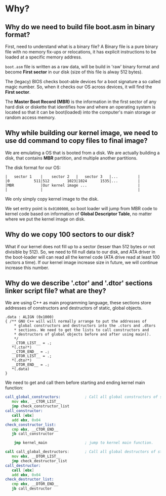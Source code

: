 # Why?

## Why do we need to build file boot.asm in binary format?

First, need to understand what is a binary file? A Binary file is a pure binary file with no memory fix-ups or relocations, it has explicit instructions to be loaded at a specific memory address.

`boot.asm` file is written as a raw data, will be build in 'raw' binary format and become **First sector** in our disk (size of this file is alway 512 bytes).

The (legacy) BIOS checks boot-able devices for a boot signature a so called magic number. So, when it checks our OS across devices, it will find the **First sector**.

The **Master Boot Record (MBR)** is the information in the first sector of any hard disk or diskette that identifies how and where an operating system is located so that it can be boot(loaded) into the computer's main storage or random access memory.

## Why while building our kernel image, we need to use dd command to copy files to final image?

We are emulating a OS that is booted from a disk. We are actually building a disk, that contains **MBR** partition, and multiple another partitions.

The disk format for our OS:

```text
|   sector 1    |    sector 2   |   sector 3   |...         |
|0           511|512        1023|1024      1535|...         |
|MBR            |Our kernel image ...                       |
|               |                                           |    
```

We only simply copy kernel image to the disk.

We set entry point is `0x0100000`, so boot loader will jump from MBR code to kernel code based on information of **Global Descriptor Table**, no matter where we put the kernel image on disk.

## Why do we copy 100 sectors to our disk?

What if our kernel does not fill up to a sector (lesser than 512 bytes or not divisible by 512). So, we need to fill null data to our disk, and ATA driver in the boot-loader will can read all the kernel code (ATA drive read at least 100 sectors a time). If our kernel image increase size in future, we will continue increase this number.

## Why do we describe '.ctor' and '.dtor' sections linker script file? what are they?

We are using C++ as main programming language, these sections store addresses of constructors and destructors of static, global objects.

```linker
.data : ALIGN (0x1000)
{ /** GNU C++ will will normally arrange to put the addresses of 
    * global constructors and destructors into the .ctors and .dtors 
    * sections. We need to get the lists to call constructors and
    * destructors of global objects before and after using main().
    */
   __CTOR_LIST__ = .;
   *(.ctor*)
   __CTOR_END__ = .;
   __DTOR_LIST__ = .;
   *(.dtor*)
   __DTOR_END__ = .;
   *(.data)
}
```

We need to get and call them before starting and ending kernel main function:

```asm
call_global_constructors:           ; Call all global constructors of static, global object.
   mov ebx, __CTOR_LIST__
   jmp check_constructor_list
call_constructor:
   call [ebx]
   add ebx, 0x04
check_constructor_list:
   cmp ebx, __CTOR_END__
   jb call_constructor

    jmp kernel_main                 ; jump to kernel main function.

call call_global_destructors:       ; Call all global destructors of static, global object.
   mov ebx, __DTOR_LIST__
   jmp check_destructor_list
call_destructor:
   call [ebx]
   add ebx, 0x04
check_destructor_list:
   cmp ebx, __DTOR_END__
   jb call_destructor
```
